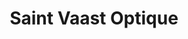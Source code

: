 ---
title: "Saint Vaast Optique"
url: /saint-vaast-la-hougue/saint-vaast-optique/
shop: opticien
---